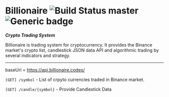 # Billionaire       ![Build Status master](https://github.com/ta4j/ta4j/workflows/Test/badge.svg?branch=master) ![Generic badge](https://img.shields.io/badge/version-0.3.1-blue.svg)

***Crypto Trading System***

Billionaire is trading system for cryptocurrency. It provides the Binance market's crypto list, candlestick JSON data API and algorithmic trading by several indicators and strategy.

---

baseUrl = https://api.billionaire.codes/

`[GET] /symbol` - List of crpyto currencies traded in Binance market.





`[GET] /candle/{symbol}` - Provide Candlestick Data



